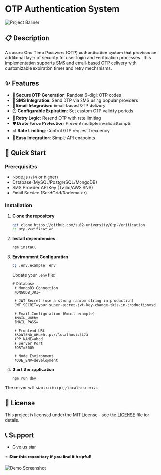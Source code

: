 # OTP Authentication System

![Project Banner](./images/project-banner.png)
<!-- Replace with your actual image path -->

## 📋 Description

A secure One-Time Password (OTP) authentication system that provides an additional layer of security for user login and verification processes. This implementation supports SMS and email-based OTP delivery with customizable expiration times and retry mechanisms.

## ✨ Features

- 🔐 **Secure OTP Generation**: Random 6-digit OTP codes
- 📱 **SMS Integration**: Send OTP via SMS using popular providers
- 📧 **Email Integration**: Email-based OTP delivery
- ⏱️ **Configurable Expiration**: Set custom OTP validity periods
- 🔄 **Retry Logic**: Resend OTP with rate limiting
- 🛡️ **Brute Force Protection**: Prevent multiple invalid attempts
- 📊 **Rate Limiting**: Control OTP request frequency
- 🎯 **Easy Integration**: Simple API endpoints

## 🚀 Quick Start

### Prerequisites

- Node.js (v14 or higher)
- Database (MySQL/PostgreSQL/MongoDB)
- SMS Provider API Key (Twilio/AWS SNS)
- Email Service (SendGrid/Nodemailer)

### Installation

1. **Clone the repository**
   ```bash
   git clone https://github.com/su92-university/Otp-Verification
   cd Otp-Verification
   ```

2. **Install dependencies**
   ```bash
   npm install
   ```

3. **Environment Configuration**
   ```bash
   cp .env.example .env
   ```
   
   Update your `.env` file:
   ```env
   # Database
    # MongoDB Connection
    MONGODB_URI=
    
    # JWT Secret (use a strong random string in production)
    JWT_SECRET=your-super-secret-jwt-key-change-this-in-productionvsd
    
    # Email Configuration (Gmail example)
    EMAIL_USER=
    EMAIL_PASS=
    
    # Frontend URL
    FRONTEND_URL=http://localhost:5173
    APP_NAME=abcd
    # Server Port
    PORT=5000
    
    # Node Environment
    NODE_ENV=development
   ```

4. **Start the application**
   ```bash
   npm run dev
   ```

The server will start on `http://localhost:5173`



## 📝 License

This project is licensed under the MIT License - see the [LICENSE](LICENSE) file for details.

## 📞 Support

- Give us star



⭐ **Star this repository if you find it helpful!**

![Demo Screenshot](./images/demo-screenshot.png)
<!-- Add a screenshot of your application in action -->
